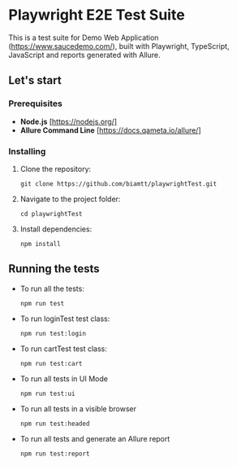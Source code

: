 # Playwright E2E Test Suite

This is a test suite for Demo Web Application (https://www.saucedemo.com/), built with Playwright, TypeScript,
JavaScript and reports generated with Allure.

## Let's start

### Prerequisites

- **Node.js** [https://nodejs.org/]
- **Allure Command Line** [https://docs.qameta.io/allure/]

### Installing

1. Clone the repository:
   ```
   git clone https://github.com/biamtt/playwrightTest.git
   ```

2. Navigate to the project folder:
   ```
   cd playwrightTest
   ```
3. Install dependencies:
   ```
   npm install
   ```

## Running the tests

- To run all the tests:
  ```
  npm run test
  ```
- To run loginTest test class:
  ```
  npm run test:login
  ```
- To run cartTest test class:
  ```
  npm run test:cart
  ```
- To run all tests in UI Mode
  ```
  npm run test:ui
  ```
- To run all tests in a visible browser
  ```
  npm run test:headed
  ```
- To run all tests and generate an Allure report
  ```
  npm run test:report
  ```